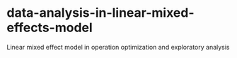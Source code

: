 # data-analysis-in-linear-mixed-effects-model
Linear mixed effect model in operation optimization and exploratory analysis
